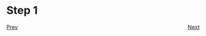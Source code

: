 # Step 1

<p style="text-align:left;">
    <a href="/docs/00-step.md#step-0"> Prev </a>
    <span style="float:right;">
      <a href="/docs/02-step.md#step-2"> Next </a>
    </span>
</p>
